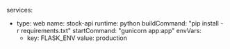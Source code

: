 services:
  - type: web
    name: stock-api
    runtime: python
    buildCommand: "pip install -r requirements.txt"
    startCommand: "gunicorn app:app"
    envVars:
      - key: FLASK_ENV
        value: production
